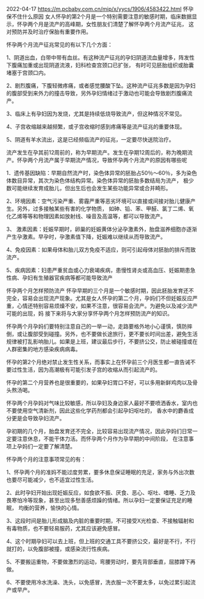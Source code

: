 
2022-04-17
https://m.pcbaby.com.cn/mip/x/yycs/1906/4583422.html
怀孕保不住什么原因
女人怀孕的第2个月是一个特别需要注意的敏感时期，临床数据显示，怀孕两个月是流产的高峰期，女性朋友们清楚了解怀孕两个月流产征兆，
  这对预防并及时治疗保胎有重要作用。

怀孕两个月流产征兆常见的有以下几个方面：

1、阴道出血，白带中带有血丝。有这种流产征兆的孕妇阴道流血量增多，阵发性下腹痛加重或出现阴道流液，妇科检查宫颈口已扩张，
  有时可见胚胎组织或胎囊堵塞于宫颈口内。

2、剧烈腹痛，下腹轻微疼痛，或者感觉腰酸下坠。这种流产征兆多数是因为孕妇的腹部受到来外力的撞击导致，另外孕妇情绪过于激动也可能会导致剧烈腹痛流产。

3、临床上有孕妇因为发烧，尤其是持续低烧导致流产，但这种情况不常见。

4、子宫收缩越来越频繁，或子宫收缩时感到疼痛等是流产征兆的重要体现。

5、阴道有羊水流出，这是已经频临流产的征兆，一定要尽快送院治疗。


流产发生在孕其前12周前的，称为早期流产。发生在孕期12周后的，称为晚期流产。怀孕两个月流产属于早期流产情况，导致怀孕两个月流产的原因有哪些呢

1．遗传基因缺陷：早期自然流产时，染色体异常的胚胎占50％～60％，多为染色体数目异常，其次为染色体结构异常。染色体异常的胚胎多数结局为流产，
  极少数可能继续发育成胎儿，但出生后也会发生某些功能异常或合并畸形。

2、环境因素：空气污染严重、雾霾严重等恶劣环境可以直接或间接对胎儿健康产生。另外，过多接触某些有害的化学物质，
   如砷、铅、苯、甲醛、氯丁二烯、氧化乙烯等等和物理因素如放射线、噪音及高温等，都可以导致流产。

3、 激素因素：妊娠早期时，卵巢的妊娠黄体分泌孕激素外，胎盘滋养细胞亦逐渐产生孕激素。早孕时，孕激素值下降，妊娠难以继续从而导致流产。

4、免疫因素：如果母体和胎儿双方免疫不适应，则可引起母体对胚胎的排斥而致流产。

5、疾病因素：妇患严重贫血或心力衰竭疾病，患慢性肾炎或高血压、妊娠期患急性病、孕妇有生殖器官疾病等都可能导致流产


怀孕两个月怎样预防流产
怀孕早期的三个月是一个敏感时期，因此胚胎发育还不完全，容易会出现流产现象。尤其是女人怀孕的第二个月，孕妈们不但妊娠反应严重，心情还特别容易烦燥不安，如果不注意，很容易会流产。为避免以及减少流产可能的出现，妈 接下来将与大家分享怀孕两个月怎样预防流产的知识。

怀孕两个月孕妈们要特别注意自己的一举一动，走路要格外地小心谨慎，慎防摔倒，或让腹部受到碰撞。另外，也不要做长途旅行，更不要长时间出差，避免生活规律被打乱影响胎儿。如果是上班，建议最后步行，不要挤公交，防止被碰撞或在人群密集的地方感染疾病病毒。

怀孕的第2个月绝对禁止发生性关系，而事实上在怀孕前三个月医生都一直告诫不要过性生活，因为高潮极有可能引发子宫的收缩从而引起流产的。

怀孕的第二个月营养也是很重要的，如果孕妇胃口不好，可以多用新鲜鸡肉以及骨头熬汤喝。

怀孕两个月孕妈对气味比较敏感，所以孕妇及身边家人最好不要喷洒香水，室内也不要使用空气清新剂，因此这些化学药剂都会引起孕妇呕吐的，
香水中的麝香成分更是会导致孕妇流产。

孕初期的几个月，胎盘发育还不完全，比较容易出现流产情况，因此孕妈们日常一定要注意休息，不能干体力活。而怀孕两个月作为孕早期的中间阶段，
在注意事项上孕妈们一定要了解清楚。

怀孕两个月的注意事项常见的有：

1、怀孕两个月的准妈不能过度劳累，要多休息保证睡眠的充足，家务与外出次数也要尽可能减少，也不适宜过性生活。

2、此时孕妇开始出现妊娠反应，如食欲不振、厌食、恶心、呕吐、嗜睡、乏力及畏寒怕冷等现象，甚至出现多愁善感烦躁的情绪。所以孕妇一定要保证充足的睡眠，
均衡的营养，愉快的心情。

3、这段时间是胎儿形成脑及内脏的重要时期，不可接受X光检查、不接触辐射和有毒物质，也不要轻易服药，尤其应该避免感冒。

4、这个时期孕妇可以去上班，但上班的交通工具不要挤公交，最好是不行，不行就打的，以免腹部被撞，或感染流行性疾病。

5、不要搬运重物，不要做激烈的运动，弯腰劳动时，要先背部垂直，屈膝蹲下再做。

6、不要使用冷水洗澡、洗头，以免感冒，洗衣服一次不要太多，以免过累引起流产或早产。